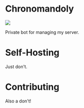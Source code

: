 # Chronomandoly

[![](https://discordapp.com/api/guilds/323874457091440640/embed.png?style=shield)](https://discord.gg/MSQEBPY)

Private bot for managing my server.

# Self-Hosting

Just don't.

# Contributing

Also a don't!